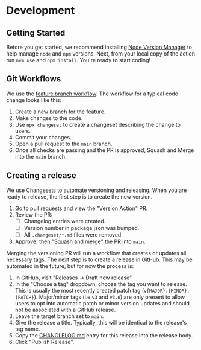 # Development

## Getting Started

Before you get started, we recommend installing [Node Version Manager](https://github.com/nvm-sh/nvm#installing-and-updating) to help manage `node` and `npm` versions. Next, from your local copy of the action run `nvm use` and `npm install`. You're ready to start coding!

## Git Workflows

We use the [feature branch workflow](https://www.atlassian.com/git/tutorials/comparing-workflows/feature-branch-workflow). The workflow for a typical code change looks like this:

1. Create a new branch for the feature.
2. Make changes to the code.
3. Use `npx changeset` to create a changeset describing the change to users.
4. Commit your changes.
5. Open a pull request to the `main` branch.
6. Once all checks are passing and the PR is approved, Squash and Merge into the `main` branch.

## Creating a release

We use [Changesets](https://github.com/changesets/changesets) to automate versioning and releasing. When you are ready to release, the first step is to create the new version.

1. Go to pull requests and view the "Version Action" PR.
2. Review the PR:
    - [ ] Changelog entries were created.
    - [ ] Version number in package.json was bumped.
    - [ ] All `.changeset/*.md` files were removed.
3. Approve, then "Squash and merge" the PR into `main`.

Merging the versioning PR will run a workflow that creates or updates all necessary tags. The next step is to create a release in GitHub. This may be automated in the future, but for now the process is:

1. In GitHub, visit "Releases -> Draft new release"
2. In the "Choose a tag" dropdown, choose the tag you want to release. This is usually the most recently created patch tag (`v{MAJOR}.{MINOR}.{PATCH}`). Major/minor tags (i.e `v3` and `v3.0`) are only present to allow users to opt into automatic patch or minor version updates and should not be associated with a GitHub release.
3. Leave the target branch set to `main`.
4. Give the release a title. Typically, this will be identical to the release's tag name.
5. Copy the [CHANGLELOG.md](./CHANGELOG.md) entry for this release into the release body.
6. Click "Publish Release".
